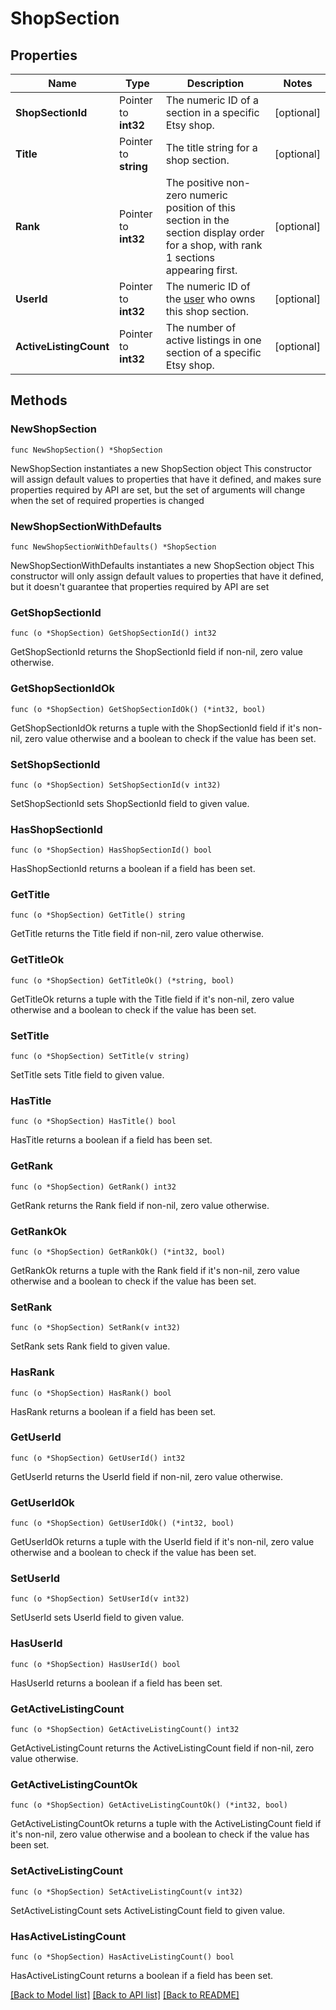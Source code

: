 # ShopSection

## Properties

Name | Type | Description | Notes
------------ | ------------- | ------------- | -------------
**ShopSectionId** | Pointer to **int32** | The numeric ID of a section in a specific Etsy shop. | [optional] 
**Title** | Pointer to **string** | The title string for a shop section. | [optional] 
**Rank** | Pointer to **int32** | The positive non-zero numeric position of this section in the section display order for a shop, with rank 1 sections appearing first. | [optional] 
**UserId** | Pointer to **int32** | The numeric ID of the [user](/documentation/reference#tag/User) who owns this shop section. | [optional] 
**ActiveListingCount** | Pointer to **int32** | The number of active listings in one section of a specific Etsy shop. | [optional] 

## Methods

### NewShopSection

`func NewShopSection() *ShopSection`

NewShopSection instantiates a new ShopSection object
This constructor will assign default values to properties that have it defined,
and makes sure properties required by API are set, but the set of arguments
will change when the set of required properties is changed

### NewShopSectionWithDefaults

`func NewShopSectionWithDefaults() *ShopSection`

NewShopSectionWithDefaults instantiates a new ShopSection object
This constructor will only assign default values to properties that have it defined,
but it doesn't guarantee that properties required by API are set

### GetShopSectionId

`func (o *ShopSection) GetShopSectionId() int32`

GetShopSectionId returns the ShopSectionId field if non-nil, zero value otherwise.

### GetShopSectionIdOk

`func (o *ShopSection) GetShopSectionIdOk() (*int32, bool)`

GetShopSectionIdOk returns a tuple with the ShopSectionId field if it's non-nil, zero value otherwise
and a boolean to check if the value has been set.

### SetShopSectionId

`func (o *ShopSection) SetShopSectionId(v int32)`

SetShopSectionId sets ShopSectionId field to given value.

### HasShopSectionId

`func (o *ShopSection) HasShopSectionId() bool`

HasShopSectionId returns a boolean if a field has been set.

### GetTitle

`func (o *ShopSection) GetTitle() string`

GetTitle returns the Title field if non-nil, zero value otherwise.

### GetTitleOk

`func (o *ShopSection) GetTitleOk() (*string, bool)`

GetTitleOk returns a tuple with the Title field if it's non-nil, zero value otherwise
and a boolean to check if the value has been set.

### SetTitle

`func (o *ShopSection) SetTitle(v string)`

SetTitle sets Title field to given value.

### HasTitle

`func (o *ShopSection) HasTitle() bool`

HasTitle returns a boolean if a field has been set.

### GetRank

`func (o *ShopSection) GetRank() int32`

GetRank returns the Rank field if non-nil, zero value otherwise.

### GetRankOk

`func (o *ShopSection) GetRankOk() (*int32, bool)`

GetRankOk returns a tuple with the Rank field if it's non-nil, zero value otherwise
and a boolean to check if the value has been set.

### SetRank

`func (o *ShopSection) SetRank(v int32)`

SetRank sets Rank field to given value.

### HasRank

`func (o *ShopSection) HasRank() bool`

HasRank returns a boolean if a field has been set.

### GetUserId

`func (o *ShopSection) GetUserId() int32`

GetUserId returns the UserId field if non-nil, zero value otherwise.

### GetUserIdOk

`func (o *ShopSection) GetUserIdOk() (*int32, bool)`

GetUserIdOk returns a tuple with the UserId field if it's non-nil, zero value otherwise
and a boolean to check if the value has been set.

### SetUserId

`func (o *ShopSection) SetUserId(v int32)`

SetUserId sets UserId field to given value.

### HasUserId

`func (o *ShopSection) HasUserId() bool`

HasUserId returns a boolean if a field has been set.

### GetActiveListingCount

`func (o *ShopSection) GetActiveListingCount() int32`

GetActiveListingCount returns the ActiveListingCount field if non-nil, zero value otherwise.

### GetActiveListingCountOk

`func (o *ShopSection) GetActiveListingCountOk() (*int32, bool)`

GetActiveListingCountOk returns a tuple with the ActiveListingCount field if it's non-nil, zero value otherwise
and a boolean to check if the value has been set.

### SetActiveListingCount

`func (o *ShopSection) SetActiveListingCount(v int32)`

SetActiveListingCount sets ActiveListingCount field to given value.

### HasActiveListingCount

`func (o *ShopSection) HasActiveListingCount() bool`

HasActiveListingCount returns a boolean if a field has been set.


[[Back to Model list]](../README.md#documentation-for-models) [[Back to API list]](../README.md#documentation-for-api-endpoints) [[Back to README]](../README.md)


